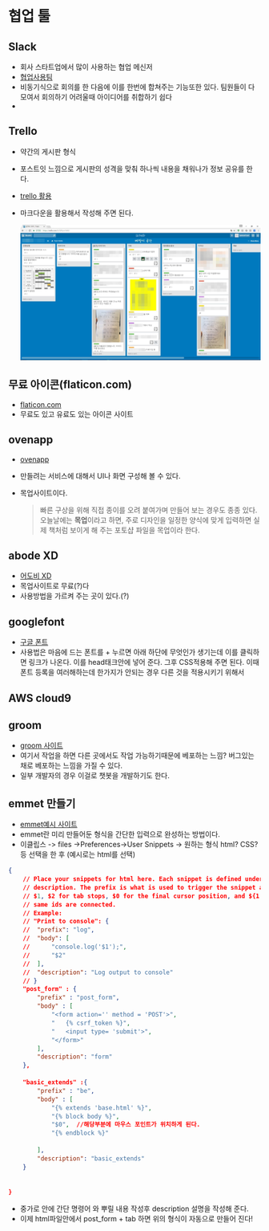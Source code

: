 # 협업 툴

## Slack

- 회사 스타트업에서 많이 사용하는 협업 메신저
- [협업사용팀]( [https://hivearena.com/blog/2015/06/%ED%98%91%EC%97%85%ED%88%B4-%EC%8A%AC%EB%9E%99slack%EC%9D%84-%EA%B1%B0%EC%B9%A8%EC%97%86%EC%9D%B4-%EC%82%AC%EC%9A%A9%ED%95%A0-%ED%8C%81/#.XctWt1czbcs](https://hivearena.com/blog/2015/06/협업툴-슬랙slack을-거침없이-사용할-팁/#.XctWt1czbcs)  )
- 비동기식으로 회의를 한 다음에 이를 한번에 합쳐주는 기능또한 있다. 팀원들이 다 모여서 회의하기 어려울때 아이디어를 취합하기 쉽다
- 

## Trello 

- 약간의 게시판 형식

- 포스트잇 느낌으로 게시판의 성격을 맞춰 하나씩 내용을 채워나가 정보 공유를 한다.

- [trello 활용](https://contentsfree.com/%ED%8A%B8%EB%A0%90%EB%A1%9C-%EC%82%AC%EC%9A%A9%EB%B2%95-%ED%99%9C%EC%9A%A9-%EA%B0%80%EC%9D%B4%EB%93%9C-%EC%B4%9D%EC%A0%95%EB%A6%AC/)

- 마크다운을 활용해서 작성해 주면 된다.

   ![Trello 활용에 대한 이미지 검색결과](%ED%98%91%EC%97%85%20%ED%88%B4.assets/272BE73C58CCF1F030.jpg) 



## 무료 아이콘(flaticon.com)

- [flaticon.com]( https://www.flaticon.com/ )
- 무료도 있고 유료도 있는 아이콘 사이트

##  ovenapp

- [ovenapp]( https://ovenapp.io/ )

- 만들려는 서비스에 대해서 UI나 화면 구성해 볼 수 있다.

- 목업사이트이다.

  >  빠른 구상을 위해 직접 종이를 오려 붙여가며 만들어 보는 경우도 종종 있다. 오늘날에는 **목업**이라고 하면, 주로 디자인을 일정한 양식에 맞게 입력하면 실제 책처럼 보이게 해 주는 포토샵 파일을 목업이라 한다.

## abode XD

- [어도비 XD](https://www.adobe.com/kr/products/xd.html)
- 목업사이트로 무료(?)다
- 사용방법을 가르켜 주는 곳이 있다.(?)

## googlefont

- [구글 폰트]( https://fonts.google.com/ )
- 사용법은 마음에 드는 폰트를 + 누르면 아래 하단에 무엇인가 생기는데 이를 클릭하면 링크가 나온다. 이를 head태크안에 넣어 준다. 그후 CSS적용해 주면 된다. 이때 폰트 등록을 여러해하는데 한가지가 안되는 경우 다른 것을 적용시키기 위해서

## AWS cloud9



## groom

- [groom 사이트](goorm.io)
- 여기서 작업을 하면 다른 곳에서도 작업 가능하기때문에 베포하는 느낌? 버그있는 채로 베포하는 느낌을 가질 수 있다.
- 일부 개발자의 경우 이걸로 챗봇을 개발하기도 한다.

## emmet 만들기

- [emmet예시 사이트](https://docs.emmet.io/)
- emmet란 미리 만들어둔 형식을 간단한 입력으로 완성하는 방법이다.
- 이클립스 -> files ->Preferences->User Snippets -> 원하는 형식 html? CSS? 등 선택을 한 후 (예시로는 html를 선택)

```json
{
	// Place your snippets for html here. Each snippet is defined under a snippet name and has a prefix, body and 
	// description. The prefix is what is used to trigger the snippet and the body will be expanded and inserted. Possible variables are:
	// $1, $2 for tab stops, $0 for the final cursor position, and ${1:label}, ${2:another} for placeholders. Placeholders with the 
	// same ids are connected.
	// Example:
	// "Print to console": {
	// 	"prefix": "log",
	// 	"body": [
	// 		"console.log('$1');",
	// 		"$2"
	// 	],
	// 	"description": "Log output to console"
	// }
	"post_form" : {
		"prefix" : "post_form",
		"body" : [
			"<form action='' method = 'POST'>",
			"	{% csrf_token %}",
			"	<input type= 'submit'>",
			"</form>"
		],
		"description": "form"
	},

	"basic_extends" :{
		"prefix" : "be",
		"body" : [
			"{% extends 'base.html' %}",
			"{% block body %}",
			"$0",  //해당부분에 마우스 포인트가 위치하게 된다.
 			"{% endblock %}"

		],
		"description": "basic_extends"
	}


}

```

- 중가로 안에 간단 명령어 와 뿌릴 내용 작성후 description 설명을 작성해 준다.
- 이제 html파일안에서 post_form + tab 하면 위의 형식이 자동으로 만들어 진다!

